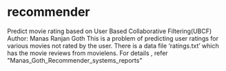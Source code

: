 # recommender
Predict movie rating based on User Based Collaborative Filtering(UBCF)
Author: Manas Ranjan Goth
This is a problem of predicting user ratings for various movies not rated by the user. There is a data file ‘ratings.txt’ which has the movie reviews from movielens. 
For details , refer "Manas_Goth_Recommender_systems_reports"
